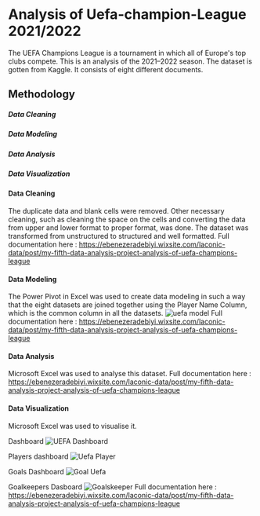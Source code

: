 # Analysis of Uefa-champion-League 2021/2022
The UEFA Champions League is a tournament in which all of Europe's top clubs compete. This is an analysis of the 2021–2022 season. The dataset is gotten from Kaggle. It consists of eight different documents.

## Methodology
##### Data Cleaning
##### Data Modeling
##### Data Analysis
##### Data Visualization

#### Data Cleaning
The duplicate data and blank cells were removed. Other necessary cleaning, such as cleaning the space on the cells and converting the data from upper and lower format to proper format, was done. The dataset was transformed from unstructured to structured and well formatted. Full documentation here :  https://ebenezeradebiyi.wixsite.com/laconic-data/post/my-fifth-data-analysis-project-analysis-of-uefa-champions-league

#### Data Modeling
The Power Pivot in Excel was used to create data modeling in such a way that the eight datasets are joined together using the Player Name Column, which is the common column in all the datasets.
![uefa model](https://user-images.githubusercontent.com/102805397/187094362-86577940-53b6-4f18-9fe5-71c25b0f8ce2.PNG)
Full documentation here :  https://ebenezeradebiyi.wixsite.com/laconic-data/post/my-fifth-data-analysis-project-analysis-of-uefa-champions-league

#### Data Analysis
Microsoft Excel was used to analyse this dataset.
Full documentation here :  https://ebenezeradebiyi.wixsite.com/laconic-data/post/my-fifth-data-analysis-project-analysis-of-uefa-champions-league

#### Data Visualization
Microsoft Excel was used to visualise it.

Dashboard
![UEFA Dashboard](https://user-images.githubusercontent.com/102805397/187094603-fe8dd587-00f6-4b38-b08a-9540c1076dde.jpg)

Players dashboard
![Uefa Player](https://user-images.githubusercontent.com/102805397/187094654-6e926577-e912-4f2f-ab00-a06d21e018b7.PNG)

Goals Dashboard
![Goal Uefa](https://user-images.githubusercontent.com/102805397/187094735-2558eb18-63db-4271-a7e4-5fa1d898c155.PNG)

Goalkeepers Dasboard
![Goalskeeper](https://user-images.githubusercontent.com/102805397/187094773-c26d69f4-b0be-40d4-9fff-bb0ba09a2c52.PNG)
Full documentation here :  https://ebenezeradebiyi.wixsite.com/laconic-data/post/my-fifth-data-analysis-project-analysis-of-uefa-champions-league

